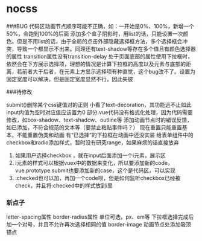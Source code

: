 # nocss
###BUG
代码区动画节点顺序可能不正确，如：一开始是0%、100%，新增一个50%，会跑到100%的后面
添加多个盒子阴影时，用list的话，只能设置一次颜色。但是不用list的话，由于全局的点击外部隐藏选择框方法，多个选择框会冲突，导致一个都显示不出来。同理还有text-shadow等存在多个值且有颜色选择器的属性
transition属性没有transition-delay
处于页面底部的属性使用下拉框时，依然会在下方展示选择项，理想的情况是计算下拉框的高度以及元素与底部的距离，若前者大于后者，在元素上方显示选择项
​​有种直觉，这个bug改不了。设置为固定宽度可以解决，但是固定宽度显然不行，因此失彼

 

###待修改

submit()删除某个css键值对的正则
小看了text-decoration，其功能远不止如此
input内值为空时对应值应该置为0
部分.vue代码没有格式化处理，因为代码需要修改，如box-shadow、text-shadow、outline等
添加动画节点时的错误反馈，如已添加，不符合规范的文本等（要禁止粘贴事件吗？）
现在重置只能重置基本，不能重置伪类和动画
有“已选择”的下拉框在动画中还没实装
给表单组件中的checkbox和radio添加样式，暂时没有研究range，如果麻烦的话直接放弃
1.	如果用户选择checkbox ，就在input后面添加一个i元素，展示区
2.	i元素的样式可以根据vuex中的数据来变化，所以要添加新的code，vue.prototype.submit也要添加新的case，这个是代码区，可以实现
3.	:checked也可以加，再加一个code呗，但是如何监听checkbox已经被check，并且将:checked中的样式放到i里


 
### 新点子

letter-spacing属性
border-radius属性
单位可选，px、em等
下拉框选择完成后加一个对号，并且不允许再次选择相同的值
border-image
动画节点处添加吸顶锚点
